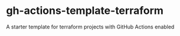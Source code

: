 # gh-actions-template-terraform
A starter template for terraform projects with GitHub Actions enabled
